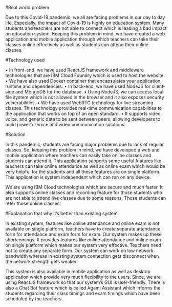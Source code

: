 #Real world problem

Due to this Covid-19 pandemic, we all are facing problems in our day to day life. Especially, the impact of Covid-19 is highly on education system. Many students and teachers are not able to connect which is leading a bad impact on education system. Keeping this problem in mind, we have created a web application and mobile application through which teachers can take their classes online effectively as well as students can attend their online classes.

#Technology used

•	In front-end, we have used ReactJS framework and middleware technologies that are IBM Cloud Foundry which is used to host the website.
•	We have also used Docker container that encapsulates your application, runtime and dependencies.
•	In back-end, we have used NodeJS for client-side and MongoDB for the database. 
•	Using NodeJS, we can access local file system which is not allowed in the browser and it also exposes security vulnerabilities. 
•	We have used WebRTC technology for live streaming classes. This technology provides real-time communication capabilities to the application that works on top of an open standard.
•	It supports video, voice, and generic data to be sent between peers, allowing developers to build powerful voice and video communication solutions.

#Solution

In this pandemic, students are facing major problems due to lack of regular classes. So, keeping this problem in mind, we have developed a web and mobile application where teachers can easily take online classes and students can attend it. This application supports some useful features like teachers can take online attendance as well as online exam which would be very helpful for the students and all these features are on single platform. This application is system independent which can run on any device.

We are using IBM Cloud technologies which are secure and much faster. It also supports online classes and recording feature for those students who are not able to attend live classes due to some reasons. Those students can refer those online classes.

#Explanation that why it’s better than existing system

In existing system, features like online attendance and online exam is not available on single platform, teachers have to create separate attendance form for attendance and exam form for exam. Our system makes up these shortcomings. It provides features like online attendance and online exam on single platform which makes our system very effective. Teachers need not to create any separate form. Our system can work on low network bandwidth whereas in existing system connection gets disconnect when the network strength gets weaker. 

This system is also available in mobile application as well as desktop application which provide very much flexibility to the users. Since, we are using ReactJS framework so that our system’s GUI is user-friendly. There is also a Chat Bot feature which is called Agami Assistant which informs the students regarding their class timings and exam timings which have been scheduled by the teachers.
